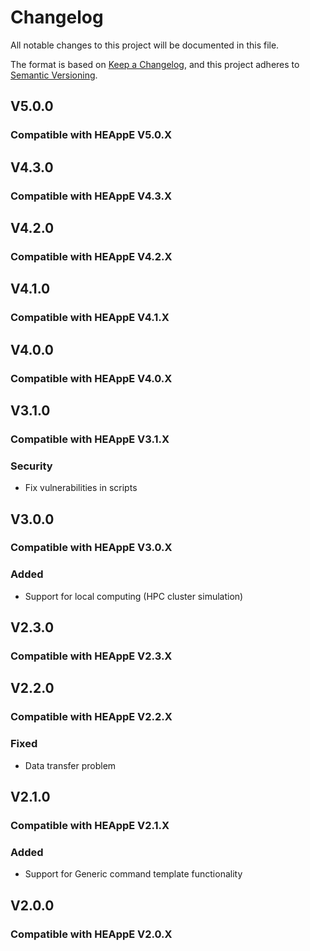 # Changelog

All notable changes to this project will be documented in this file.

The format is based on [Keep a Changelog](https://keepachangelog.com/en/1.1.0/),
and this project adheres to [Semantic Versioning](https://semver.org/spec/v2.0.0.html).

## V5.0.0

### Compatible with HEAppE V5.0.X

## V4.3.0

### Compatible with HEAppE V4.3.X

## V4.2.0

### Compatible with HEAppE V4.2.X

## V4.1.0

### Compatible with HEAppE V4.1.X

## V4.0.0

### Compatible with HEAppE V4.0.X

## V3.1.0

### Compatible with HEAppE V3.1.X

### Security
- Fix vulnerabilities in scripts

## V3.0.0

### Compatible with HEAppE V3.0.X

### Added
- Support for local computing (HPC cluster simulation)

## V2.3.0

### Compatible with HEAppE V2.3.X

## V2.2.0

### Compatible with HEAppE V2.2.X

### Fixed
- Data transfer problem

## V2.1.0

### Compatible with HEAppE V2.1.X

### Added
- Support for Generic command template functionality

## V2.0.0

### Compatible with HEAppE V2.0.X